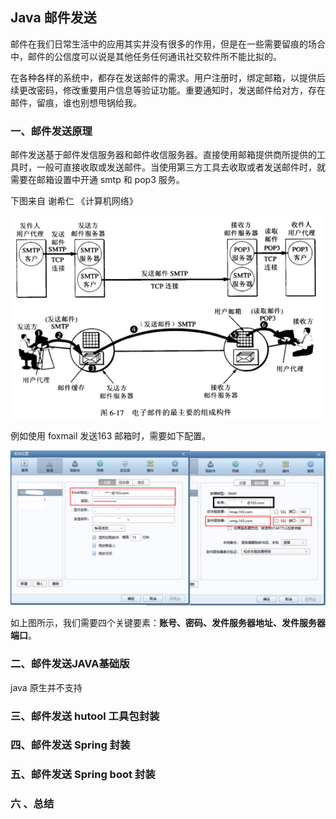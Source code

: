 ## Java 邮件发送

邮件在我们日常生活中的应用其实并没有很多的作用，但是在一些需要留痕的场合中，邮件的公信度可以说是其他任务任何通讯社交软件所不能比拟的。

在各种各样的系统中，都存在发送邮件的需求。用户注册时，绑定邮箱，以提供后续更改密码，修改重要用户信息等验证功能。重要通知时，发送邮件给对方，存在邮件，留痕，谁也别想甩锅给我。

### 一、邮件发送原理

邮件发送基于邮件发信服务器和邮件收信服务器。直接使用邮箱提供商所提供的工具时，一般可直接收取或发送邮件。当使用第三方工具去收取或者发送邮件时，就需要在邮箱设置中开通 smtp 和 pop3 服务。

下图来自 谢希仁 《计算机网络》

![邮件收发原理](.\image\邮件收发原理.png)

例如使用 foxmail 发送163 邮箱时，需要如下配置。

![image-20200702171710660](.\image\foxmail邮件发送.png)

如上图所示，我们需要四个关键要素：**账号、密码、发件服务器地址、发件服务器端口**。

### 二、邮件发送JAVA基础版

java 原生并不支持

### 三、邮件发送 hutool 工具包封装

### 四、邮件发送 Spring 封装

### 五、邮件发送 Spring boot  封装

### 六 、总结

